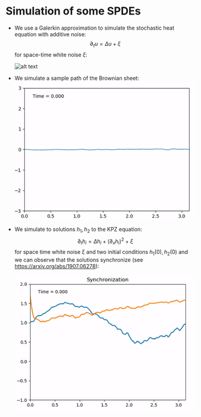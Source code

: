 # Simulation of some SPDEs


- We use a Galerkin approximation to simulate the stochastic heat equation with
  additive noise:
  $$ \partial_t u = \Delta u + \xi $$
  for space-time white noise $\xi$:
  
  ![alt text](2d_she.gif)

- We simulate a sample path of the Brownian sheet:
  ![alt text](brownian_sheet.gif)

- We simulate to solutions $h_1, h_2$ to the KPZ equation:
  $$\partial_t h_i =\Delta h_i + (\partial_x h_i)^2 + \xi $$
  for space time white noise $\xi$ and two initial conditions $h_1(0), h_2(0)$
  and we can observe that the solutions synchronize (see
  https://arxiv.org/abs/1907.06278):

  ![alt text](kpz_synchronization.gif)


